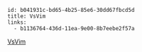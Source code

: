 ```
id: b041931c-bd65-4b25-85e6-30dd67fbcd5d
title: VsVim
links:
  - b1136764-436d-11ea-9e00-8b7eebe2f57a
```

[VsVim](https://github.com/VsVim/VsVim)
